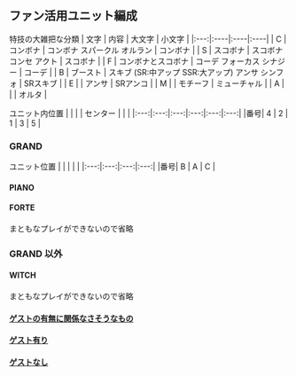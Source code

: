 <!-- -*- coding: utf-8 -*- -->
## ファン活用ユニット編成

特技の大雑把な分類
| 文字 | 内容 | 大文字 | 小文字 |
|:---:|:----|:----|:----|
| C | コンボナ | コンボナ スパークル オルラン | コンボナ |
| S | スコボナ | スコボナ コンセ アクト | スコボナ |
| F | コンボナとスコボナ | コーデ フォーカス シナジー | コーデ |
| B | ブースト | スキブ (SR:中アップ SSR:大アップ) アンサ シンフォ | SRスキブ |
| E |  | アンサ | SRアンコ |
| M |  | モチーフ | ミューチャル |
| A |  |  | オルタ |

ユニット内位置
|     |     |     | センター |    |    |
|:---:|:---:|:---:|:---:|:---:|:---:|
|番号|  4  |  2  |  1  |  3  |  5  |

### GRAND

ユニット位置
|     |     |     |     |
|:---:|:---:|:---:|:---:|
|番号|  B  |  A  |  C  |

#### PIANO

#### FORTE
まともなプレイができないので省略

### GRAND 以外

#### WITCH
まともなプレイができないので省略

#### [ゲストの有無に関係なさそうなもの](each-unit.md)
#### [ゲスト有り](each-unit-guest.md)
#### [ゲストなし](each-unit-no-guest.md)
